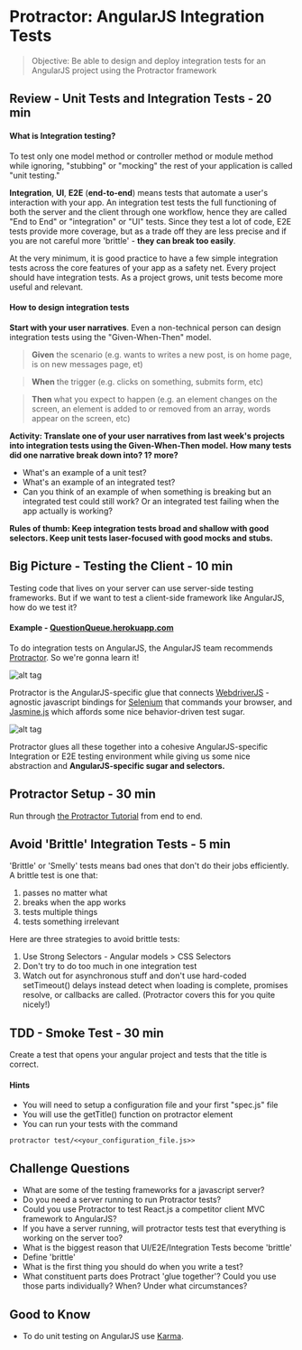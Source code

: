 # Protractor: AngularJS Integration Tests

> Objective: Be able to design and deploy integration tests for an AngularJS project using the Protractor framework

## Review - Unit Tests and Integration Tests - 20 min

#### What is Integration testing?

To test only one model method or controller method or module method while ignoring, "stubbing" or "mocking" the rest of your application is called "unit testing." 

**Integration**, **UI**, **E2E** (**end-to-end**) means tests that automate a user's interaction with your app. An integration test tests the full functioning of both the server and the client through one workflow, hence they are called "End to End" or "integration" or "UI" tests. Since they test a lot of code, E2E tests provide more coverage, but as a trade off they are less precise and if you are not careful more 'brittle' - **they can break too easily**. 

At the very minimum, it is good practice to have a few simple integration tests across the core features of your app as a safety net. Every project should have integration tests. As a project grows, unit tests become more useful and relevant.

#### How to design integration tests

**Start with your user narratives**. Even a non-technical person can design integration tests using the "Given-When-Then" model. 

> **Given** the scenario (e.g. wants to writes a new post, is on home page, is on new messages page, et)

> **When** the trigger (e.g. clicks on something, submits form, etc)

> **Then** what you expect to happen (e.g. an element changes on the screen, an element is added to or removed from an array, words appear on the screen, etc)

**Activity: Translate one of your user narratives from last week's projects into integration tests using the Given-When-Then model. How many tests did one narrative break down into? 1? more?**

* What's an example of a unit test?
* What's an example of an integrated test?
* Can you think of an example of when something is breaking but an integrated test could still work? Or an integrated test failing when the app actually is working?

**Rules of thumb: Keep integration tests broad and shallow with good selectors. Keep unit tests laser-focused with good mocks and stubs.**

## Big Picture - Testing the Client - 10 min

Testing code that lives on your server can use server-side testing frameworks. But if we want to test a client-side framework like AngularJS, how do we test it? 

#### Example - [QuestionQueue.herokuapp.com](http://questionqueue.herokuapp.com)

To do integration tests on AngularJS, the AngularJS team recommends [Protractor](https://angular.github.io/protractor). So we're gonna learn it!

![alt tag](https://angular.github.io/protractor/img/protractor-logo-600.png)

Protractor is the AngularJS-specific glue that connects [WebdriverJS](https://code.google.com/p/selenium/wiki/WebDriverJs) - agnostic javascript bindings for  [Selenium](http://en.wikipedia.org/wiki/Selenium_%28software%29) that commands your browser, and [Jasmine.js](http://jasmine.github.io/) which affords some nice behavior-driven test sugar.

![alt tag](http://engineering.wingify.com/images/2015/02/2.png)

Protractor glues all these together into a cohesive AngularJS-specific Integration or E2E testing environment while giving us some nice abstraction and **AngularJS-specific sugar and selectors.**

## Protractor Setup - 30 min

Run through [the Protractor Tutorial](https://angular.github.io/protractor/#/tutorial) from end to end.

## Avoid 'Brittle' Integration Tests - 5 min

'Brittle' or 'Smelly' tests means bad ones that don't do their jobs efficiently. A brittle test is one that:

1. passes no matter what
2. breaks when the app works
3. tests multiple things
4. tests something irrelevant

Here are three strategies to avoid brittle tests:

1. Use Strong Selectors - Angular models > CSS Selectors
2. Don't try to do too much in one integration test
3. Watch out for asynchronous stuff and don't use hard-coded setTimeout() delays instead detect when loading is complete, promises resolve, or callbacks are called. (Protractor covers this for you quite nicely!)

## TDD - Smoke Test - 30 min 

Create a test that opens your angular project and tests that the title is correct.

#### Hints
* You will need to setup a configuration file and your first "spec.js" file
* You will use the getTitle() function on protractor element
* You can run your tests with the command
```
protractor test/<<your_configuration_file.js>>
```

## Challenge Questions

* What are some of the testing frameworks for a javascript server?
* Do you need a server running to run Protractor tests?
* Could you use Protractor to test React.js a competitor client MVC framework to AngularJS?
* If you have a server running, will protractor tests test that everything is working on the server too?
* What is the biggest reason that UI/E2E/Integration Tests become 'brittle'
* Define 'brittle'
* What is the first thing you should do when you write a test?
* What constituent parts does Protract 'glue together'? Could you use those parts individually? When? Under what circumstances?

## Good to Know

* To do unit testing on AngularJS use [Karma](http://karma-runner.github.io/0.12/intro/how-it-works.html).  


